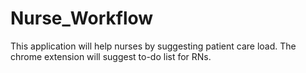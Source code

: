 # Nurse_Workflow

This application will help nurses by suggesting patient care load. The chrome extension will suggest to-do list for RNs.
